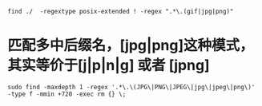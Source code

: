 ```
find ./  -regextype posix-extended ! -regex ".*\.(gif|jpg|png)"
```

# 匹配多中后缀名，[jpg|png]这种模式，其实等价于[j|p|n|g] 或者 [jpng]
```
sudo find -maxdepth 1 -regex '.*\.\(JPG\|PNG\|JPEG\|jpg\|jpeg\|png\)' -type f -mmin +720 -exec rm {} \;
```
